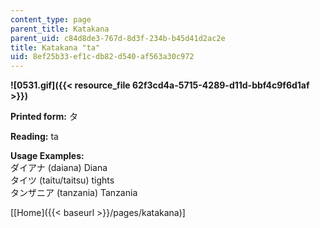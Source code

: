 ```yaml
---
content_type: page
parent_title: Katakana
parent_uid: c84d8de3-767d-8d3f-234b-b45d41d2ac2e
title: Katakana "ta"
uid: 8ef25b33-ef1c-db82-d540-af563a30c972
---
```


**![0531.gif]({{< resource_file 62f3cd4a-5715-4289-d11d-bbf4c9f6d1af >}})**

**Printed form:** タ

**Reading:** ta

**Usage Examples:**  
ダイアナ (daiana) Diana  
タイツ (taitu/taitsu) tights  
タンザニア (tanzania) Tanzania

\[[Home]({{< baseurl >}}/pages/katakana)\]